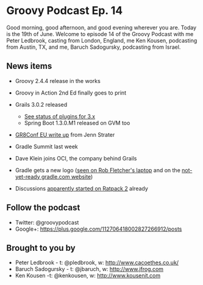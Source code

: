 # Groovy Podcast Ep. 14

Good morning, good afternoon, and good evening wherever you are. Today is the 19th of June. Welcome to episode 14 of the Groovy Podcast with me Peter Ledbrook, casting from London, England, me Ken Kousen, podcasting from Austin, TX, and me, Baruch Sadogursky, podcasting from Israel.

## News items

* Groovy 2.4.4 release in the works

* Groovy in Action 2nd Ed finally goes to print

* Grails 3.0.2 released
  * [See status of plugins for 3.x](https://github.com/grails/grails-core/wiki/Grails-3-Priority-Upgrade-Plugins)
  * Spring Boot 1.3.0.M1 released on GVM too

* [GR8Conf EU write up](https://objectpartners.com/2015/06/17/gr8conf-europe-2015-recap/) from Jenn Strater

* Gradle Summit last week

* Dave Klein joins OCI, the company behind Grails

* Gradle gets a new logo ([seen on Rob Fletcher's laptop](https://twitter.com/rfletcherew/status/609137276304494592) and on the [not-yet-ready gradle.com website](http://gradle.com/))

* Discussions [apparently started on Ratpack 2](https://twitter.com/danveloper/status/611621047465422849) already

## Follow the podcast

* Twitter: @groovypodcast
* Google+: https://plus.google.com/112706418002827266912/posts

## Brought to you by

* Peter Ledbrook - t: @pledbrook, w: http://www.cacoethes.co.uk/
* Baruch Sadogursky - t: @jbaruch, w: http://www.jfrog.com
* Ken Kousen -t: @kenkousen, w: http://www.kousenit.com
